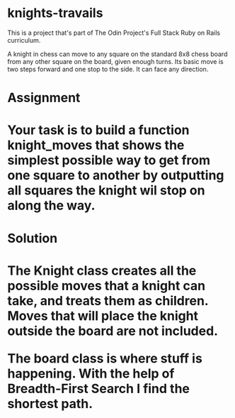 # knights-travails

This is a project that's part of The Odin Project's Full Stack Ruby on Rails curriculum. 

A knight in chess can move to any square on the standard 8x8 chess board from any other square on the board, given enough turns. Its basic move is two steps forward and one stop to the side. It can face any direction. 

<h1>Assignment<h1>
Your task is to build a function knight_moves that shows the simplest possible way to get from one square to another by outputting all squares the knight wil stop on along the way. 

<h1>Solution<h1>
The Knight class creates all the possible moves that a knight can take, and treats them as children. Moves that will place the knight outside the board are not included. 

The board class is where stuff is happening. With the help of Breadth-First Search I find the shortest path.